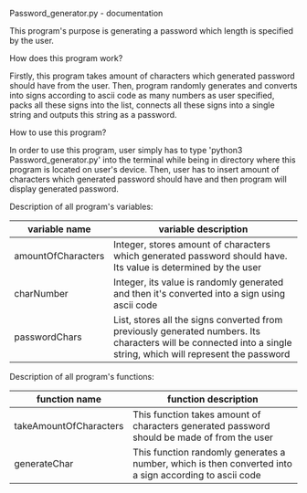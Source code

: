 Password_generator.py - documentation

This program's purpose is generating a password which length is specified by the user.

How does this program work?

Firstly, this program takes amount of characters which generated password should have from the user. Then, program randomly generates and converts into signs according to ascii code as many numbers as user specified, packs all these signs into the list, connects all these signs into a single string and outputs this string as a password.

How to use this program?

In order to use this program, user simply has to type 'python3 Password_generator.py' into the terminal while being in directory where this program is located on user's device. Then, user has to insert amount of characters which generated password should have and then program will display generated password.

Description of all program's variables:

| variable name | variable description |
| ------------- | -------------------- |
| amountOfCharacters | Integer, stores amount of characters which generated password should have. Its value is determined by the user |
| charNumber | Integer, its value is randomly generated and then it's converted into a sign using ascii code |
| passwordChars | List, stores all the signs converted from previously generated numbers. Its characters will be connected into a single string, which will represent the password |

Description of all program's functions:

| function name | function description |
| ------------- | -------------------- |
| takeAmountOfCharacters | This function takes amount of characters generated password should be made of from the user |
| generateChar | This function randomly generates a number, which is then converted into a sign according to ascii code |
